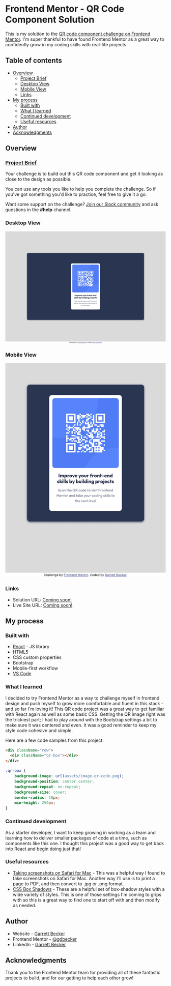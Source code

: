 # Frontend Mentor - QR Code Component Solution

This is my solution to the [QR code component challenge on Frontend Mentor](https://www.frontendmentor.io/challenges/qr-code-component-iux_sIO_H). I'm super thankful to have found Frontend Mentor as a great way to confidently grow in my coding skills with real-life projects. 

## Table of contents

- [Overview](#overview)
  - [Project Brief](#project-brief)
  - [Desktop View](#desktop-view)
  - [Mobile View](#mobile-view)
  - [Links](#links)
- [My process](#my-process)
  - [Built with](#built-with)
  - [What I learned](#what-i-learned)
  - [Continued development](#continued-development)
  - [Useful resources](#useful-resources)
- [Author](#author)
- [Acknowledgments](#acknowledgments)

## Overview

### [Project Brief](./project%20brief/)

Your challenge is to build out this QR code component and get it looking as close to the design as possible.

You can use any tools you like to help you complete the challenge. So if you've got something you'd like to practice, feel free to give it a go.

Want some support on the challenge? [Join our Slack community](https://www.frontendmentor.io/slack) and ask questions in the **#help** channel.

### Desktop View

![](./qr-code-desktop.jpg)

### Mobile View

![](./qr-code-mobile.jpg)

### Links

- Solution URL: [Coming soon!](https://your-solution-url.com)
- Live Site URL: [Coming soon!](https://your-live-site-url.com)

## My process

### Built with

- [React](https://reactjs.org/) - JS library
- HTML5
- CSS custom properties
- Bootstrap
- Mobile-first workflow
- [VS Code](https://code.visualstudio.com)

### What I learned

I decided to try Frontend Mentor as a way to challenge myself in frontend design and push myself to grow more comfortable and fluent in this stack - and so far I'm loving it! This QR code project was a great way to get familiar with React again as well as some basic CSS. Getting the QR image right was the trickiest part; I had to play around with the Bootstrap settings a bit to make sure it was centered and even. It was a good reminder to keep my style code cohesive and simple.

Here are a few code samples from this project:

```html
<div className="row">
  <div className="qr-box"></div>
</div>
```

```css
.qr-box {
	background-image: url(assets/image-qr-code.png);
	background-position: center center;
	background-repeat: no-repeat;
	background-size: cover;
	border-radius: 10px;
	min-height: 250px;
}
```

### Continued development

As a starter developer, I want to keep growing in working as a team and learning how to deliver smaller packages of code at a time, such as components like this one. I thought this project was a good way to get back into React and begin doing just that!

### Useful resources

- [Taking screenshots on Safari for Mac](https://eshop.macsales.com/blog/76508-take-a-screenshot-of-an-entire-webpage/) - This was a helpful way I found to take screenshots on Safari for Mac. Another way I'll use is to print a page to PDF, and then convert to .jpg or .png format.
- [CSS Box Shadows](https://getcssscan.com/css-box-shadow-examples) - These are a helpful set of box-shadow styles with a wide variety of styles. This is one of those settings I'm coming to grips with so this is a great way to find one to start off with and then modify as needed.

## Author

- Website - [Garrett Becker]()
- Frontend Mentor - [@gdbecker](https://www.frontendmentor.io/profile/gdbecker)
- LinkedIn - [Garrett Becker](https://www.linkedin.com/in/garrett-becker-923b4a106/)

## Acknowledgments

Thank you to the Frontend Mentor team for providing all of these fantastic projects to build, and for our getting to help each other grow!
